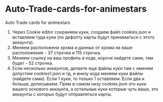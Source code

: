 # Auto-Trade-cards-for-animestars
Auto Trade cards for animestars

1. Через Cookie editor сохраняем куки, создаем файл cookies.json и вставляем туда куки (по дефолту карты будут приниматься с этото аккаунта).
2. Меняем расположени хрома и данных от хрома на ваше расположение - 37 строчка и 115 строчка.
3. Меняем ссылку на ваш профиль в коде, короче найдете сами, там будет - 52 строчка.
4. Если несколько аккаунтов, делаете еще файлы куки там с именем допустим cookies1.json и тд, и внизу кода меняем куки файлы (найдете сами). Если 1 куки, то только 1 оставляем. Если два и больше, дописываем. 
Прям в самом низу cookies.json это куки вашего основого аккаунта, а остальные куки которые чуть ваши, это аккаунты с которых будут отправляться карты.
